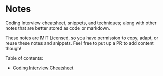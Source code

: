 # Notes

Coding Interview cheatsheet, snippets, and techniques; along with other notes that are better stored as code or markdown.

These notes are MIT Licensed, so you have permission to copy, adapt, or reuse these notes and snippets. Feel free to put up a PR
to add content though!

Table of contents:

- [Coding Interview Cheatsheet](./coding-interview/toc.md)
